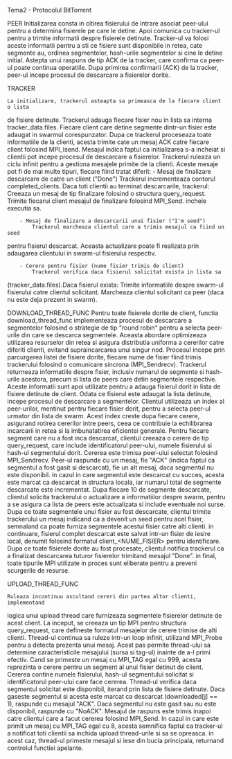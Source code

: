 Tema2 - Protocolul BitTorrent

PEER
        Initializarea consta in citirea fisierului de intrare asociat peer-ului 
pentru a determina fisierele pe care le detine. Apoi comunica cu tracker-ul 
pentru a trimite informatii despre fisierele detinute.
    Tracker-ul va folosi aceste informatii pentru a sti ce fisiere sunt disponibile 
in retea, cate segmente au, ordinea segmentelor, hash-urile segmentelor si cine 
le detine initial. Astepta unui raspuns de tip ACK de la tracker, care confirma 
ca peer-ul poate continua operatiile.
    Dupa primirea confirmarii (ACK) de la tracker, peer-ul incepe procesul de 
descarcare a fisierelor dorite. 

TRACKER

    La initializare, trackerul asteapta sa primeasca de la fiecare client o lista 
de fisiere detinute. Trackerul adauga fiecare fisier nou in lista sa interna 
tracker_data.files. Fiecare client care detine segmente dintr-un fisier este 
adaugat in swarmul corespunzator.
    Dupa ce trackerul proceseaza toate informatiile de la clienti, acesta trimite 
cate un mesaj ACK catre fiecare client folosind MPI_Isend. Mesajul indica faptul 
ca initializarea s-a incheiat si clientii pot incepe procesul de descarcare a 
fisierelor.
    Trackerul ruleaza un ciclu infinit pentru a gestiona mesajele primite de la 
clienti. Aceste mesaje pot fi de mai multe tipuri, fiecare fiind tratat diferit:
        - Mesaj de finalizare descarcare de catre un client ("Done")
            Trackerul incrementeaza contorul completed_clients.
Daca toti clientii au terminat descarcarile, trackerul:
Creeaza un mesaj de tip finalizare folosind o structura query_request.
Trimite fiecarui client mesajul de finalizare folosind MPI_Send.
incheie executia sa.

        - Mesaj de finalizare a descarcarii unui fisier ("I'm seed")
            Trackerul marcheaza clientul care a trimis mesajul ca fiind un seed 
pentru fisierul descarcat. Aceasta actualizare poate fi realizata prin adaugarea 
clientului in swarm-ul fisierului respectiv.

        - Cerere pentru fisier (nume fisier trimis de client)
            Trackerul verifica daca fisierul solicitat exista in lista sa 
(tracker_data.files).Daca fisierul exista: Trimite informatiile despre swarm-ul 
fisierului catre clientul solicitant. Marcheaza clientul solicitant ca peer 
(daca nu este deja prezent in swarm).


DOWNLOAD_THREAD_FUNC
    Pentru toate fisierele dorite de client, functia download_thread_func 
implementeaza procesul de descarcare a segmentelor folosind o strategie de 
tip "round robin" pentru a selecta peer-urile din care se descarca segmentele. 
Aceasta abordare optimizeaza utilizarea resurselor din retea si asigura 
distributia uniforma a cererilor catre diferiti clienti, evitand supraincarcarea 
unui singur nod.
    Procesul incepe prin parcurgerea listei de fisiere dorite, fiecare nume de 
fisier fiind trimis trackerului folosind o comunicare sincrona (MPI_Sendrecv). 
Trackerul returneaza informatiile despre fisier, inclusiv numarul de segmente 
si hash-urile acestora, precum si lista de peers care detin segmentele respective. 
Aceste informatii sunt apoi utilizate pentru a adauga fisierul dorit in lista 
de fisiere detinute de client.
    Odata ce fisierul este adaugat la lista detinute, incepe procesul de descarcare 
a segmentelor. Clientul utilizeaza un index al peer-urilor, mentinut pentru fiecare 
fisier dorit, pentru a selecta peer-ul urmator din lista de swarm. Acest index 
creste dupa fiecare cerere, asigurand rotirea cererilor intre peers, ceea ce 
contribuie la echilibrarea incarcarii in retea si la imbunatatirea eficientei generale.
    Pentru fiecare segment care nu a fost inca descarcat, clientul creeaza o 
cerere de tip query_request, care include identificatorul peer-ului, numele 
fisierului si hash-ul segmentului dorit. Cererea este trimisa peer-ului selectat 
folosind MPI_Sendrecv. Peer-ul raspunde cu un mesaj, fie "ACK" (indica faptul ca 
segmentul a fost gasit si descarcat), fie un alt mesaj, daca segmentul nu este 
disponibil. in cazul in care segmentul este descarcat cu succes, acesta este 
marcat ca descarcat in structura locala, iar numarul total de segmente descarcate 
este incrementat. Dupa fiecare 10 de segmente descarcate, clientul solicita 
trackerului o actualizare a informatiilor despre swarm, pentru a se asigura 
ca lista de peers este actualizata si include eventuale noi surse.
    Dupa ce toate segmentele unui fisier au fost descarcate, clientul trimite 
trackerului un mesaj indicand ca a devenit un seed pentru acel fisier, semnaland 
ca poate furniza segmentele acestui fisier catre alti clienti. in continuare, 
fisierul complet descarcat este salvat intr-un fisier de iesire local, denumit 
folosind formatul client<RANK>_<NUME_FISIER> pentru identificare.
    Dupa ce toate fisierele dorite au fost procesate, clientul notifica trackerul 
ca a finalizat descarcarea tuturor fisierelor trimitand mesajul "Done". 
in final, toate tipurile MPI utilizate in proces sunt eliberate pentru a 
preveni scurgerile de resurse.

UPLOAD_THREAD_FUNC

    Ruleaza incontinuu ascultand cereri din partea altor clienti, implementand 
logica unui upload thread care furnizeaza segmentele fisierelor detinute de acest client.
    La inceput, se creeaza un tip MPI pentru structura query_request, care 
defineste formatul mesajelor de cerere trimise de alti clienti. Thread-ul continua 
sa ruleze intr-un loop infinit, utilizand MPI_Probe pentru a detecta prezenta unui 
mesaj. Acest pas permite thread-ului sa determine caracteristicile mesajului (sursa 
si tag-ul) inainte de a-l primi efectiv.
    Cand se primeste un mesaj cu MPI_TAG egal cu 999, acesta reprezinta o cerere 
pentru un segment al unui fisier detinut de client. Cererea contine numele fisierului, 
hash-ul segmentului solicitat si identificatorul peer-ului care face cererea. Thread-ul 
verifica daca segmentul solicitat este disponibil, iterand prin lista de fisiere 
detinute. Daca gaseste segmentul si acesta este marcat ca descarcat (downloaded[j] == 1), 
raspunde cu mesajul "ACK". Daca segmentul nu este gasit sau nu este disponibil, raspunde 
cu "NoACK". Mesajul de raspuns este trimis inapoi catre clientul care a facut cererea 
folosind MPI_Send.
    In cazul in care este primit un mesaj cu MPI_TAG egal cu 8, acesta semnifica 
faptul ca tracker-ul a notificat toti clientii sa inchida upload thread-urile si 
sa se opreasca. in acest caz, thread-ul primeste mesajul si iese din bucla principala, 
returnand controlul functiei apelante.

